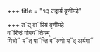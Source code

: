 +++
title = "१३ तद्वार्यं वृणीमहे"

+++
त᳓द् वा᳓रियं वृणीमहे  
व᳓रिष्ठं गोपय᳓तियम्  
मित्रो᳓ य᳓त् पा᳓न्ति व᳓रुणो य᳓द् अर्यमा᳓
